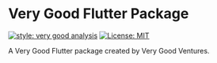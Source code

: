 # Very Good Flutter Package

[![style: very good analysis][very_good_analysis_badge]][very_good_analysis_link]
[![License: MIT][license_badge]][license_link]

A Very Good Flutter package created by Very Good Ventures.

[license_badge]: https://img.shields.io/badge/license-MIT-blue.svg
[license_link]: https://opensource.org/licenses/MIT
[very_good_analysis_badge]: https://img.shields.io/badge/style-very_good_analysis-B22C89.svg
[very_good_analysis_link]: https://pub.dev/packages/very_good_analysis

